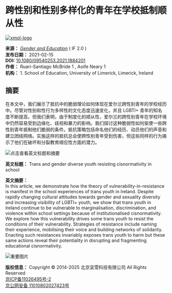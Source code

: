 # 跨性别和性别多样化的青年在学校抵制顺从性

[![xmol-logo](https://scdn.x-mol.com/jcss/images/logo-new.jpg)](/paper)

**来源：** [_Gender and Education_](https://www.x-mol.net/ref/1661) ( IF 2.0 )  
**发布日期：** 2021-02-15  
**DOI:** [10.1080/09540253.2021.1884201](https://www.x-mol.net/doi/10.1080/09540253.2021.1884201)  
**作者：** Ruari-Santiago McBride 1 , Aoife Neary 1  
**机构：** 1. School of Education, University of Limerick, Limerick, Ireland  

## 摘要

在本文中，我们展示了抵抗中的脆弱理论如何体现在爱尔兰跨性别青年的学校经历中。尽管对性别和性行为多样性的文化态度迅速变化，并且 LGBTI+ 青年的知名度不断提高，但我们表明，由于制度化的顺从性，爱尔兰的跨性别青年在学校环境中仍然容易受到边缘化、歧视和暴力的影响。我们探讨这种脆弱性如何驱使一些跨性别青年抵制他们脆弱的条件。抵抗策略包括命名他们的经历、动员他们的声音和建立团结网络。实施这样的抵抗总会使跨性别青年受到伤害，但这些同样的行为揭示了他们在破坏和分裂教育顺应性方面的潜力。

![点击查看英文标题和摘要](https://scdn.x-mol.com/jcss/images/paperTranslation.png)  

**英文标题：** Trans and gender diverse youth resisting cisnormativity in school  

**英文摘要：**  
In this article, we demonstrate how the theory of vulnerability-in-resistance is manifest in the school experiences of trans youth in Ireland. Despite rapidly changing cultural attitudes towards gender and sexuality diversity and increasing visibility of LGBTI+ youth, we show that trans youth in Ireland continue to be vulnerable to marginalisation, discrimination, and violence within school settings because of institutionalised cisnormativity. We explore how this vulnerability drives some trans youth to resist the conditions of their vulnerability. Strategies of resistance include naming their experience, mobilising their voice and building networks of solidarity. Enacting such resistances invariably exposes trans youth to harm but these same actions reveal their potentiality in disrupting and fragmenting educational cisnormativity.

![重要图片](https://scdn.x-mol.com/newCss/images/app-download.png)

**版权信息：** Copyright © 2014-2025 北京衮雪科技有限公司 All Rights Reserved  
[京ICP备11026495号-2](https://beian.miit.gov.cn/)  
[京公网安备 11010802027423号](http://www.beian.gov.cn/portal/registerSystemInfo?recordcode=11010802027423)
<!-- tcd_original_link https://www.x-mol.com/paper/1361813145216389120/t?recommendPaper=1360034484804947968 -->
